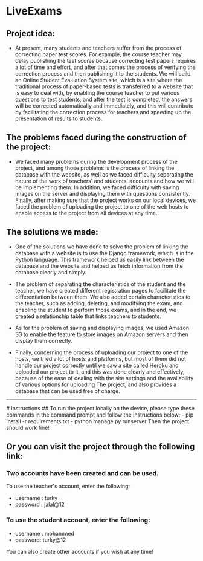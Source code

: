 # LiveExams

## Project idea:
- At present, many students and teachers suffer from the process of correcting paper test scores. For 
example, the course teacher may delay publishing the test scores because correcting test papers requires 
a lot of time and effort, and after that comes the process of verifying the correction process and then 
publishing it to the students. We will build an Online Student Evaluation System site, which is a site where 
the traditional process of paper-based tests is transferred to a website that is easy to deal with, by 
enabling the course teacher to put various questions to test students, and after the test is completed, the 
answers will be corrected automatically and immediately, and this will contribute by facilitating the 
correction process for teachers and speeding up the presentation of results to students.

## The problems faced during the construction of the project:
- We faced many problems during the development process of the project, and among those problems is 
the process of linking the database with the website, as well as we faced difficulty separating the nature 
of the work of teachers' and students' accounts and how we will be implementing them. In addition, we 
faced difficulty with saving images on the server and displaying them with questions consistently. Finally,
after making sure that the project works on our local devices, we faced the problem of uploading the 
project to one of the web hosts to enable access to the project from all devices at any time.

## The solutions we made:
- One of the solutions we have done to solve the problem of linking the database with a website is to use 
the Django framework, which is in the Python language. This framework helped us easily link between the 
database and the website and helped us fetch information from the database clearly and simply.

- The problem of separating the characteristics of the student and the teacher, we have created different 
registration pages to facilitate the differentiation between them. We also added certain characteristics to 
the teacher, such as adding, deleting, and modifying the exam, and enabling the student to perform those 
exams, and in the end, we created a relationship table that links teachers to students.

- As for the problem of saving and displaying images, we used Amazon S3 to enable the feature to store 
images on Amazon servers and then display them correctly.

- Finally, concerning the process of uploading our project to one of the hosts, we tried a lot of hosts and 
platforms, but most of them did not handle our project correctly until we saw a site called Heroku and 
uploaded our project to it, and this was done clearly and effectively, because of the ease of dealing with 
the site settings and the availability of various options for uploading The project, and also provides a 
database that can be used free of charge.

<hr>
# instructions
## To run the project locally on the device, please type these commands in the command prompt and follow the instructions below:
- pip install -r requirements.txt
- python manage.py runserver
Then the project should work fine!

## Or you can visit the project through the following link:


### Two accounts have been created and can be used.
To use the teacher's account, enter the following:
- username : turky 
- password : jalal@12

### To use the student account, enter the following:
- username : mohammed
- password: turky@12

You can also create other accounts if you wish at any time!


